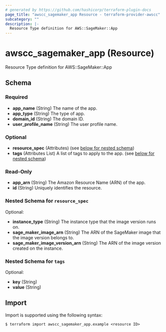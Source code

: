 ```yaml
---
# generated by https://github.com/hashicorp/terraform-plugin-docs
page_title: "awscc_sagemaker_app Resource - terraform-provider-awscc"
subcategory: ""
description: |-
  Resource Type definition for AWS::SageMaker::App
---
```


# awscc_sagemaker_app (Resource)

Resource Type definition for AWS::SageMaker::App



<!-- schema generated by tfplugindocs -->
## Schema

### Required

- **app_name** (String) The name of the app.
- **app_type** (String) The type of app.
- **domain_id** (String) The domain ID.
- **user_profile_name** (String) The user profile name.

### Optional

- **resource_spec** (Attributes) (see [below for nested schema](#nestedatt--resource_spec))
- **tags** (Attributes List) A list of tags to apply to the app. (see [below for nested schema](#nestedatt--tags))

### Read-Only

- **app_arn** (String) The Amazon Resource Name (ARN) of the app.
- **id** (String) Uniquely identifies the resource.

<a id="nestedatt--resource_spec"></a>
### Nested Schema for `resource_spec`

Optional:

- **instance_type** (String) The instance type that the image version runs on.
- **sage_maker_image_arn** (String) The ARN of the SageMaker image that the image version belongs to.
- **sage_maker_image_version_arn** (String) The ARN of the image version created on the instance.


<a id="nestedatt--tags"></a>
### Nested Schema for `tags`

Optional:

- **key** (String)
- **value** (String)

## Import

Import is supported using the following syntax:

```shell
$ terraform import awscc_sagemaker_app.example <resource ID>
```
